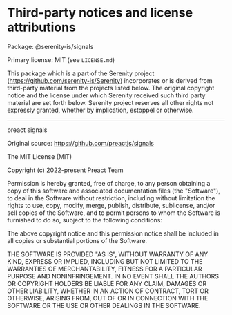 # Third-party notices and license attributions

Package: @serenity-is/signals

Primary license: MIT (see `LICENSE.md`)

This package which is a part of the Serenity project (https://github.com/serenity-is/Serenity) 
incorporates or is derived from third-party material from the projects listed below. The original 
copyright notice and the license under which Serenity received such third party material are set 
forth below. Serenity project reserves all other rights not expressly granted, whether by implication, 
estoppel or otherwise.


-----------------------------------------------------------------
preact signals

Original source: https://github.com/preactjs/signals

The MIT License (MIT)

Copyright (c) 2022-present Preact Team

Permission is hereby granted, free of charge, to any person obtaining a copy
of this software and associated documentation files (the "Software"), to deal
in the Software without restriction, including without limitation the rights
to use, copy, modify, merge, publish, distribute, sublicense, and/or sell
copies of the Software, and to permit persons to whom the Software is
furnished to do so, subject to the following conditions:

The above copyright notice and this permission notice shall be included in all
copies or substantial portions of the Software.

THE SOFTWARE IS PROVIDED "AS IS", WITHOUT WARRANTY OF ANY KIND, EXPRESS OR
IMPLIED, INCLUDING BUT NOT LIMITED TO THE WARRANTIES OF MERCHANTABILITY,
FITNESS FOR A PARTICULAR PURPOSE AND NONINFRINGEMENT. IN NO EVENT SHALL THE
AUTHORS OR COPYRIGHT HOLDERS BE LIABLE FOR ANY CLAIM, DAMAGES OR OTHER
LIABILITY, WHETHER IN AN ACTION OF CONTRACT, TORT OR OTHERWISE, ARISING FROM,
OUT OF OR IN CONNECTION WITH THE SOFTWARE OR THE USE OR OTHER DEALINGS IN THE
SOFTWARE.
